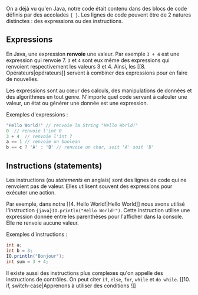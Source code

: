 On a déjà vu qu'en Java, notre code était contenu dans des blocs de code définis par des accolades `{ }`. Les lignes de code peuvent être de 2 natures distinctes : des expressions ou des instructions.

## Expressions

En Java, une expression **renvoie** une valeur. Par exemple `3 + 4` est une expression qui renvoie 7.
`3` et `4` sont eux même des expressions qui renvoient respectivement les valeurs 3 et 4.
Ainsi, les [[8. Opérateurs|opérateurs]] servent à combiner des expressions pour en faire de nouvelles.

Les expressions sont au cœur des calculs, des manipulations de données et des algorithmes en tout genre. N'importe quel code servant à calculer une valeur, un état ou générer une donnée est une expression.

Exemples d'expressions :

```java
"Hello World!" // renvoie la String "Hello World!"
0  // renvoie l'int 0
3 + 4  // renvoie l'int 7
a == 1 // renvoie un boolean
b == c ? 'A' : 'B' // renvoie un char, soit 'A' soit 'B'
```
## Instructions (statements)

Les instructions (ou *statements* en anglais) sont des lignes de code qui ne renvoient pas de valeur. Elles utilisent souvent des expressions pour exécuter une action.

Par exemple, dans notre [[4. Hello World!|Hello World]] nous avons utilisé l'instruction `{java}IO.println("Hello World!")`. Cette instruction utilise une expression donnée entre les parenthèses pour l'afficher dans la console. Elle ne renvoie aucune valeur.

Exemples d'instructions :
```java
int a;
int b = 3;
IO.println("Bonjour");
int sum = 3 + 4;
```

Il existe aussi des instructions plus complexes qu'on appelle des instructions de contrôles. On peut citer `if`, `else`, `for`, `while` et `do while`. 
[[10. if, switch-case|Apprenons à utiliser des conditions !]]
